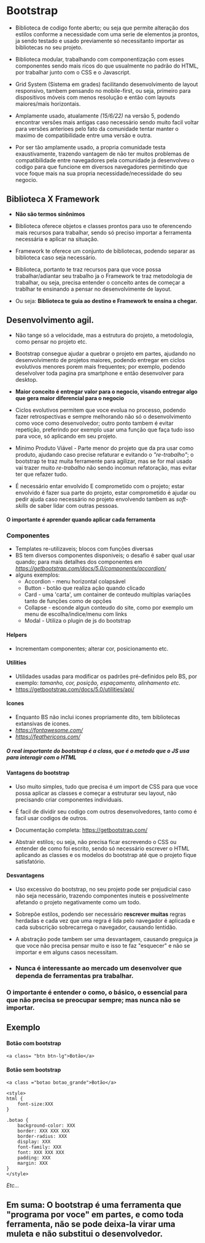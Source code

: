 # Bootstrap  

- Biblioteca de codigo fonte aberto; ou seja que permite alteração dos estilos conforme a necessidade com uma serie de elementos ja prontos, ja sendo testado e usado previamente só necessitanto importar as bibliotecas no seu projeto.  

- Biblioteca modular, trabalhando com componentização com esses componentes sendo mais ricos do que usualmente no padrão do HTML, por trabalhar junto com o CSS e o Javascript.  

- Grid System (Sistema em grades) facilitando desenvolvimento de layout responsivo, tambem pensando no mobile-first, ou seja, primeiro para dispositivos móveis com menos resolução e então com layouts maiores/mais horizontais.  

- Amplamente usado, atualamente *(15/6/22)* na versão 5, podendo encontrar versões mais antigas caso necessário sendo muito facil voltar para versões anterioes pelo fato da comunidade tentar manter o maximo de compatibilidade entre uma versão e outra.   

- Por ser tão amplamente usado, a propria comunidade testa exaustivamente, trazendo vantagem de não ter muitos problemas de compatibilidade entre navegadores pela comunidade ja desenvolveu o codigo para que funcione em diversos navegadores permitindo que voce foque mais na sua propria necessidade/necessidade do seu negocio.  

## Biblioteca X Framework  

- **Não são termos sinônimos**  

- Biblioteca oferece objetos e classes prontos para uso te oferencendo mais recursos para trabalhar, sendo só preciso importar a ferramenta necessária e aplicar na situação.  

- Framework te oferece um conjunto de bibliotecas, podendo separar as biblioteca caso seja necessário.  

- Biblioteca, portanto te traz recursos para que voce possa trabalhar/adiantar seu trabalho ja o Framework te traz metodologia de trabalhar, ou seja, precisa entender o conceito antes de começar a trablhar te ensinando a pensar no desenvolvimente de layout.  

- Ou seja: **Biblioteca te guia ao destino e Framework te ensina a chegar.**  

## Desenvolvimento agil.  

- Não tange só a velocidade, mas a estrutura do projeto, a metodologia, como pensar no projeto etc.  

- Bootstrap consegue ajudar a quebrar o projeto em partes, ajudando no desenvolvimento de projetos maiores, podendo entregar em ciclos evolutivos menores porem mais frequentes; por exemplo, podendo deselvolver toda pagina pra smartphone e então desenvolver para desktop.  

- **Maior conceito é entregar valor para o negocio, visando entregar algo que gera maior diferencial para o negocio**  

- Ciclos evolutivos permitem que voce evolua no processo, podendo fazer retrospectivas e sempre melhorando não só o desenvolvimento como voce como desenvolvedor; outro ponto tambem é evitar repetição, preferindo por exemplo usar uma função que faça tudo isso para voce, só aplicando em seu projeto.  

- Minimo Produto Viável - Parte menor do projeto que da pra usar como produto, ajudando caso precise refaturar e evitando o *"re-trabalho"*; o bootstrap te traz muita ferramente para agilizar, mas se for mal usado vai trazer muito *re-trabalho* não sendo incomun refatoração, mas evitar ter que refazer tudo.  

- É necessário entar envolvido E comprometido com o projeto; estar envolvido é fazer sua parte do projeto, estar comprometido é ajudar ou pedir ajuda caso necessário no projeto envolvendo tambem as *soft-skills* de saber lidar com outras pessoas.  

#### **O importante é aprender quando aplicar cada ferramenta**  


### Componentes  

- Templates re-utilizaveis; blocos com funções diversas 
- BS tem diversos componentes disponiveis; o desafio é saber qual usar quando; para mais detalhes dos componentes em *https://getbootstrap.com/docs/5.0/components/accordion/*
- alguns exemplos:
    - Accordion - menu horizontal colapsável 
    - Button - botão que realiza ação quando clicado
    - Card - uma 'carta', um container de conteudo multiplas variações tanto de funções como de opções
    - Collapse - esconde algun conteudo do site, como por exemplo um menu de escolha/indice/menu com links
    - Modal - Utiliza o plugin de js do bootstrap  

#### Helpers
- Incrementam componentes; alterar cor, posicionamento etc.  

#### Utilities  

- Utilidades usadas para modificar os padrões pré-definidos pelo BS, por exemplo: *tamanho, cor, posição, espaçamento, alinhamento etc.*
- https://getbootstrap.com/docs/5.0/utilities/api/  

#### Icones  

- Enquanto BS não inclui icones propriamente dito, tem bibliotecas extansivas de icones.
- *https://fontawesome.com/*
- *https://feathericons.com/*
    
##### O real importante do bootstrap é a **class**, que é o metodo que o JS usa para interagir com o HTML  
#### Vantagens do bootstrap  

- Uso muito simples, tudo que precisa é um import de CSS para que voce possa aplicar as classes e começar a estruturar seu layout, não precisando criar componentes individuais.  

- É facil de dividir seu codigo com outros desenvolvedores, tanto como é facil usar codigos de outros.  

- Documentação completa: https://getbootstrap.com/  

- Abstrair estilos; ou seja, não precisa ficar escrevendo o CSS ou entender de como foi escrito, sendo só necessário escrever o HTML aplicando as classes e os modelos do bootstrap até que o projeto fique satisfatório.  

#### Desvantagens  

- Uso excessivo do bootstrap, no seu projeto pode ser prejudicial caso não seja necessário, trazendo componentes inuteis e possivelmente afetando o projeto negativamente como um todo.  

- Sobrepõe estilos, podendo ser necessário **rescrever muitas** regras herdadas e cada vez que uma regra é lida pelo navegador é aplicada e cada subscrição sobrecarrega o navegador, causando lentidão.  

- A abstração pode tambem ser uma desvantagem, causando preguiça ja que voce não precisa pensar muito e isso te faz "esquecer" e não se importar e em alguns casos necessitam.  

- ### Nunca é interessante ao mercado um desenvolver que dependa de ferramentas pra trabalhar.  

### O importante é entender o como, o básico, o essencial para que não precisa se preocupar sempre; mas nunca não se importar.  

## Exemplo  

#### Botão com bootstrap  

``` 
<a class= "btn btn-lg">Botão</a>
```  

#### Botão sem bootstrap   

```
<a class ="botao botao_grande">Botão</a>  

<style>
html {
    font-size:XXX
}  

.botao {
    background-color: XXX
    border: XXX XXX XXX
    border-radius: XXX
    display: XXX
    font-family: XXX
    font: XXX XXX XXX
    padding: XXX
    margin: XXX
}
</style>
```   

*Etc...*  

## Em suma: O bootstrap é uma ferramenta que "programa por voce" em partes, e como toda ferramenta, não se pode deixa-la virar uma muleta e não substitui o desenvolvedor.

